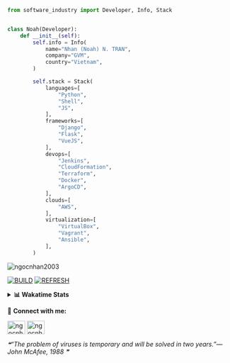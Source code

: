 ```python
from software_industry import Developer, Info, Stack


class Noah(Developer):
    def __init__(self):
        self.info = Info(
            name="Nhan (Noah) N. TRAN",
            company="GVM",
            country="Vietnam",
        )

        self.stack = Stack(
            languages=[
                "Python",
                "Shell",
                "JS",
            ],
            frameworks=[
                "Django",
                "Flask",
                "VueJS",
            ],
            devops=[
                "Jenkins",
                "CloudFormation",
                "Terraform",
                "Docker",
                "ArgoCD",
            ],
            clouds=[
                "AWS",
            ],
            virtualization=[
                "VirtualBox",
                "Vagrant",
                "Ansible",
            ],
        )
```
<img src="https://komarev.com/ghpvc/?username=ngocnhan2003&label=Profile%20views&color=0e75b6&style=flat" alt="ngocnhan2003" /> 

[![BUILD](https://github.com/ngocnhan2003/ngocnhan2003/actions/workflows/001_build.yml/badge.svg)](https://github.com/ngocnhan2003/ngocnhan2003/actions/workflows/001_build.yml)
[![REFRESH](https://github.com/ngocnhan2003/ngocnhan2003/actions/workflows/002_refresh.yml/badge.svg)](https://github.com/ngocnhan2003/ngocnhan2003/actions/workflows/002_refresh.yml)

<details> 
  <summary><b>📊 Wakatime Stats</b></summary>
  <br>
  
<!--START_SECTION:waka-->
![Code Time](http://img.shields.io/badge/Code%20Time-663%20hrs%2026%20mins-blue)

**I'm a Night 🦉** 

```text
🌞 Morning    49 commits     ███░░░░░░░░░░░░░░░░░░░░░░   14.89% 
🌆 Daytime    46 commits     ███░░░░░░░░░░░░░░░░░░░░░░   13.98% 
🌃 Evening    158 commits    ████████████░░░░░░░░░░░░░   48.02% 
🌙 Night      76 commits     █████░░░░░░░░░░░░░░░░░░░░   23.1%

```
📅 **I'm Most Productive on Wednesday** 

```text
Monday       62 commits     ████░░░░░░░░░░░░░░░░░░░░░   18.84% 
Tuesday      68 commits     █████░░░░░░░░░░░░░░░░░░░░   20.67% 
Wednesday    84 commits     ██████░░░░░░░░░░░░░░░░░░░   25.53% 
Thursday     5 commits      ░░░░░░░░░░░░░░░░░░░░░░░░░   1.52% 
Friday       4 commits      ░░░░░░░░░░░░░░░░░░░░░░░░░   1.22% 
Saturday     51 commits     ████░░░░░░░░░░░░░░░░░░░░░   15.5% 
Sunday       55 commits     ████░░░░░░░░░░░░░░░░░░░░░   16.72%

```


📊 **This Week I Spent My Time On** 

```text
⌚︎ Time Zone: Asia/Ho_Chi_Minh

💬 Programming Languages: 
SQL                      2 hrs 31 mins       ███████░░░░░░░░░░░░░░░░░░   28.6% 
Go                       2 hrs 10 mins       ██████░░░░░░░░░░░░░░░░░░░   24.66% 
C#                       1 hr 42 mins        ████░░░░░░░░░░░░░░░░░░░░░   19.37% 
YAML                     42 mins             ██░░░░░░░░░░░░░░░░░░░░░░░   8.0% 
Bash                     24 mins             █░░░░░░░░░░░░░░░░░░░░░░░░   4.61%

🔥 Editors: 
VS Code                  5 hrs 41 mins       ████████████████░░░░░░░░░   64.36% 
GoLand                   3 hrs 8 mins        █████████░░░░░░░░░░░░░░░░   35.64%

💻 Operating System: 
Windows                  5 hrs 5 mins        ██████████████░░░░░░░░░░░   57.58% 
Linux                    3 hrs 8 mins        █████████░░░░░░░░░░░░░░░░   35.64% 
Mac                      35 mins             █░░░░░░░░░░░░░░░░░░░░░░░░   6.78%

```

**I Mostly Code in Python** 

```text
Python                   14 repos            ███████████░░░░░░░░░░░░░░   43.75% 
JavaScript               6 repos             ████░░░░░░░░░░░░░░░░░░░░░   18.75% 
TypeScript               2 repos             █░░░░░░░░░░░░░░░░░░░░░░░░   6.25% 
Kotlin                   2 repos             █░░░░░░░░░░░░░░░░░░░░░░░░   6.25% 
Vue                      2 repos             █░░░░░░░░░░░░░░░░░░░░░░░░   6.25%

```



 Last Updated on 07/12/2022 06:26:53 UTC+7
<!--END_SECTION:waka-->
</details>

🔗 **Connect with me:**

<a href="https://linkedin.com/in/ngocnhan2003" target="blank"><img align="center" src="https://raw.githubusercontent.com/rahuldkjain/github-profile-readme-generator/master/src/images/icons/Social/linked-in-alt.svg" alt="ngocnhan2003" height="30" width="40" /></a>
<a href="https://instagram.com/ngocnhan2003" target="blank"><img align="center" src="https://raw.githubusercontent.com/rahuldkjain/github-profile-readme-generator/master/src/images/icons/Social/instagram.svg" alt="ngocnhan2003" height="30" width="40" /></a>


<!--STARTS_HERE_QUOTE_README-->
<i>❝“The problem of viruses is temporary and will be solved in two years.”— John McAfee, 1988  ❞</i>
<!--ENDS_HERE_QUOTE_README-->
